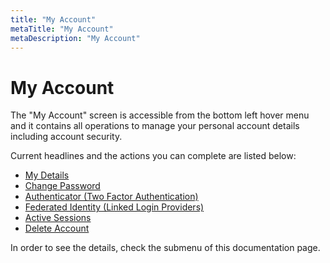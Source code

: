 ```yaml
---
title: "My Account"
metaTitle: "My Account"
metaDescription: "My Account"
---
```


# My Account

The "My Account" screen is accessible from the bottom left hover menu and it contains all operations to manage your personal account details including account security.

Current headlines and the actions you can complete are listed below:

- [My Details](/account/my-account/account-management/my-details)
- [Change Password](/account/my-account/account-management/change-password)
- [Authenticator (Two Factor Authentication)](/account/my-account/account-management/authenticator-two-factor-authentication.md)
- [Federated Identity (Linked Login Providers)](/account/my-account/account-management/federated-identity-linked-login-providers.md)
- [Active Sessions](/account/my-account/account-management/active-sessions.md)
- [Delete Account](/account/my-account/account-management/delete-account.md)

In order to see the details, check the submenu of this documentation page.
